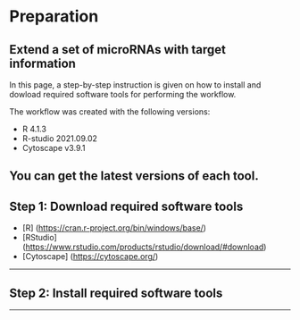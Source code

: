 
# Preparation
## Extend a set of microRNAs with target information

In this page, a step-by-step instruction is given on how to install and dowload required software tools 
for performing the workflow.

The workflow was created with the following versions:
* R 4.1.3
* R-studio 2021.09.02
* Cytoscape v3.9.1 

You can get the latest versions of each tool.
-----
## Step 1: Download required software tools
* [R] (https://cran.r-project.org/bin/windows/base/) 
* [RStudio] (https://www.rstudio.com/products/rstudio/download/#download) 
* [Cytoscape] (https://cytoscape.org/) 
-----
## Step 2: Install required software tools
-----
